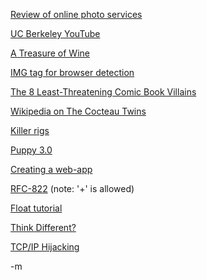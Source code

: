 <a href="http://firsttube.com/read/A-Review-of-Online-Photo-Services">Review of online photo services</a><br/>

<a href="http://youtube.com/ucberkeley">UC Berkeley YouTube</a><br/>

<a href="http://www.timesonline.co.uk/tol/life_and_style/food_and_drink/wine/article2577523.ece#cid=OTC-RSS&attr=1515793">A Treasure of Wine</a><br/>

<a href="http://wafful.org/2007/10/01/html-20-browser-detection-3">IMG tag for browser detection</a><br/>

<a href="http://www.cracked.com/index.php?name=News&sid=2425">The 8 Least-Threatening Comic Book Villains</a><br/>

<a href="http://en.wikipedia.org/wiki/Cocteau_Twins">Wikipedia on The Cocteau Twins</a><br/>

<a href="http://gizmodo.com/photogallery/readerscomputerrigs">Killer rigs</a><br/>

<a href="http://blog.wired.com/monkeybites/2007/10/puppy-30-powerf.html">Puppy 3.0</a><br/>

<a href="http://www.readwriteweb.com/archives/how_to_create_a_web_app.php">Creating a web-app</a><br/>

<a href="http://www.faqs.org/rfcs/rfc822.html">RFC-822</a> (note: '+' is allowed) <br/>

<a href="http://css.maxdesign.com.au/floatutorial">Float tutorial</a><br/>

<a href="http://chasehost.com/viewer.php?id=klz1191468962h.jpg">Think Different?</a><br/>

<a href="http://thetechlife.org/hackers-corner/2811-tcp-ip-hijacking.html#12985">TCP/IP Hijacking</a><br/>

-m
